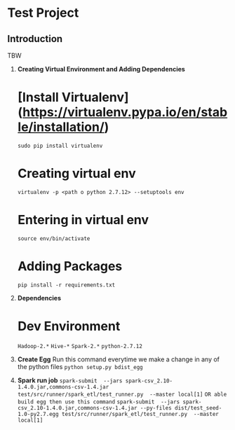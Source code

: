 Test Project
============

Introduction
----
TBW

1. **Creating Virtual Environment and Adding Dependencies**

     # [Install Virtualenv] (https://virtualenv.pypa.io/en/stable/installation/)
     
     `sudo pip install virtualenv`
     
     # Creating virtual env
     
     `virtualenv -p <path o python 2.7.12> --setuptools env`
     
     # Entering in virtual env
     
     `source env/bin/activate`
     
     # Adding Packages
     
     `pip install -r requirements.txt`
     
2. **Dependencies**

     # Dev Environment

     `Hadoop-2.*`
     `Hive-*`
     `Spark-2.*`
     `python-2.7.12`

3. **Create Egg**
    Run this command everytime we make a change in any of the python files
    `python setup.py bdist_egg`

4. **Spark run job**
    `spark-submit  --jars spark-csv_2.10-1.4.0.jar,commons-csv-1.4.jar test/src/runner/spark_etl/test_runner.py  --master local[1]`
    `OR able build egg then use this command`
    `spark-submit  --jars spark-csv_2.10-1.4.0.jar,commons-csv-1.4.jar --py-files dist/test_seed-1.0-py2.7.egg test/src/runner/spark_etl/test_runner.py  --master local[1]`
